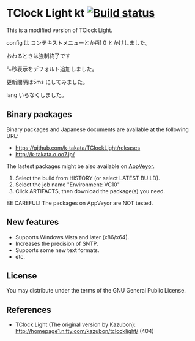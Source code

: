 # TClock Light kt [![Build status](https://ci.appveyor.com/api/projects/status/e2rljlqdk6gpql89/branch/master?svg=true)](https://ci.appveyor.com/project/katakk/tclocklight/branch/master)

This is a modified version of TClock Light.

config は コンテキストメニューとか#if 0 とかけしました。

おわるときは強制終了です

㍉秒表示をデフォルト追加しました。

更新間隔は5ms にしてみました。

lang いらなくしました。




## Binary packages

Binary packages and Japanese documents are available at the following URL:

* https://github.com/k-takata/TClockLight/releases
* http://k-takata.o.oo7.jp/

The lastest packages might be also available on [AppVeyor](https://ci.appveyor.com/project/k-takata/tclocklight).

1. Select the build from HISTORY (or select LATEST BUILD).
2. Select the job name "Environment: VC10"
3. Click ARTIFACTS, then download the package(s) you need.

BE CAREFUL! The packages on AppVeyor are NOT tested.


## New features

* Supports Windows Vista and later (x86/x64).
* Increases the precision of SNTP.
* Supports some new text formats.
* etc.


## License

You may distribute under the terms of the GNU General Public License.


## References

* TClock Light (The original version by Kazubon):  
  http://homepage1.nifty.com/kazubon/tclocklight/ (404)
